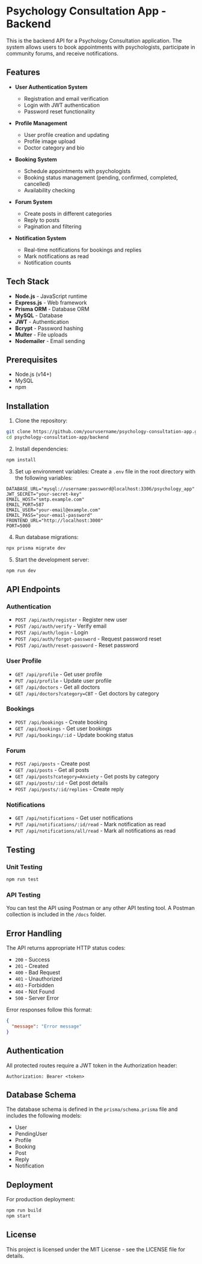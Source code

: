 # Psychology Consultation App - Backend

This is the backend API for a Psychology Consultation application. The system allows users to book appointments with psychologists, participate in community forums, and receive notifications.

## Features

- **User Authentication System**
  - Registration and email verification
  - Login with JWT authentication
  - Password reset functionality

- **Profile Management**
  - User profile creation and updating
  - Profile image upload
  - Doctor category and bio

- **Booking System**
  - Schedule appointments with psychologists
  - Booking status management (pending, confirmed, completed, cancelled)
  - Availability checking

- **Forum System**
  - Create posts in different categories
  - Reply to posts
  - Pagination and filtering

- **Notification System**
  - Real-time notifications for bookings and replies
  - Mark notifications as read
  - Notification counts

## Tech Stack

- **Node.js** - JavaScript runtime
- **Express.js** - Web framework
- **Prisma ORM** - Database ORM
- **MySQL** - Database
- **JWT** - Authentication
- **Bcrypt** - Password hashing
- **Multer** - File uploads
- **Nodemailer** - Email sending

## Prerequisites

- Node.js (v14+)
- MySQL
- npm

## Installation

1. Clone the repository:
```bash
git clone https://github.com/yourusername/psychology-consultation-app.git
cd psychology-consultation-app/backend
```

2. Install dependencies:
```bash
npm install
```

3. Set up environment variables:
   Create a `.env` file in the root directory with the following variables:
```
DATABASE_URL="mysql://username:password@localhost:3306/psychology_app"
JWT_SECRET="your-secret-key"
EMAIL_HOST="smtp.example.com"
EMAIL_PORT=587
EMAIL_USER="your-email@example.com"
EMAIL_PASS="your-email-password"
FRONTEND_URL="http://localhost:3000"
PORT=5000
```

4. Run database migrations:
```bash
npx prisma migrate dev
```

5. Start the development server:
```bash
npm run dev
```

## API Endpoints

### Authentication
- `POST /api/auth/register` - Register new user
- `POST /api/auth/verify` - Verify email
- `POST /api/auth/login` - Login
- `POST /api/auth/forgot-password` - Request password reset
- `POST /api/auth/reset-password` - Reset password

### User Profile
- `GET /api/profile` - Get user profile
- `PUT /api/profile` - Update user profile
- `GET /api/doctors` - Get all doctors
- `GET /api/doctors?category=CBT` - Get doctors by category

### Bookings
- `POST /api/bookings` - Create booking
- `GET /api/bookings` - Get user bookings
- `PUT /api/bookings/:id` - Update booking status

### Forum
- `POST /api/posts` - Create post
- `GET /api/posts` - Get all posts
- `GET /api/posts?category=Anxiety` - Get posts by category
- `GET /api/posts/:id` - Get post details
- `POST /api/posts/:id/replies` - Create reply

### Notifications
- `GET /api/notifications` - Get user notifications
- `PUT /api/notifications/:id/read` - Mark notification as read
- `PUT /api/notifications/all/read` - Mark all notifications as read

## Testing

### Unit Testing
```bash
npm run test
```

### API Testing
You can test the API using Postman or any other API testing tool. A Postman collection is included in the `/docs` folder.

## Error Handling

The API returns appropriate HTTP status codes:
- `200` - Success
- `201` - Created
- `400` - Bad Request
- `401` - Unauthorized
- `403` - Forbidden
- `404` - Not Found
- `500` - Server Error

Error responses follow this format:
```json
{
  "message": "Error message"
}
```

## Authentication

All protected routes require a JWT token in the Authorization header:
```
Authorization: Bearer <token>
```

## Database Schema

The database schema is defined in the `prisma/schema.prisma` file and includes the following models:
- User
- PendingUser
- Profile
- Booking
- Post
- Reply
- Notification

## Deployment

For production deployment:
```bash
npm run build
npm start
```

## License

This project is licensed under the MIT License - see the LICENSE file for details.
